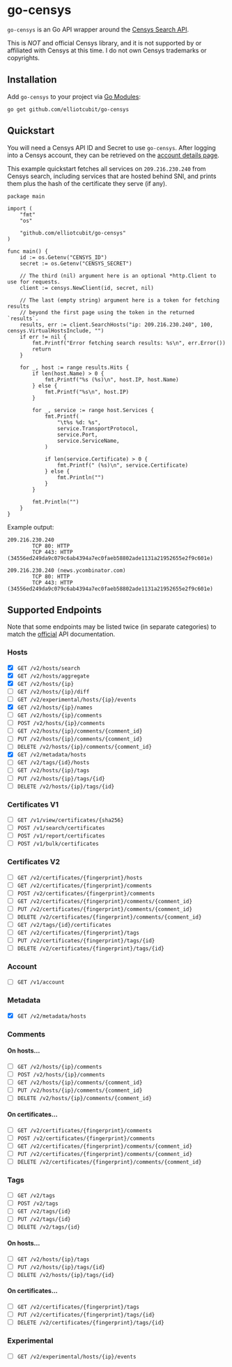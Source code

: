 # go-censys

`go-censys` is an Go API wrapper around the [Censys Search API](https://search.censys.io/api).

This is *_NOT_* and official Censys library, and it is not supported by or affiliated with Censys at this time. I do not own Censys trademarks or copyrights.

## Installation

Add `go-censys` to your project via [Go Modules](https://go.dev/ref/mod):

```
go get github.com/elliotcubit/go-censys
```

## Quickstart

You will need a Censys API ID and Secret to use `go-censys`. After logging into a Censys account, they can be retrieved on the [account details page](https://search.censys.io/account/api).

This example quickstart fetches all services on `209.216.230.240` from Censys search, including services that are hosted behind SNI, and prints them plus the hash of the certificate they serve (if any).

```
package main

import (
	"fmt"
	"os"

	"github.com/elliotcubit/go-censys"
)

func main() {
	id := os.Getenv("CENSYS_ID")
	secret := os.Getenv("CENSYS_SECRET")

	// The third (nil) argument here is an optional *http.Client to use for requests.
	client := censys.NewClient(id, secret, nil)

	// The last (empty string) argument here is a token for fetching results
	// beyond the first page using the token in the returned `results`.
	results, err := client.SearchHosts("ip: 209.216.230.240", 100, censys.VirtualHostsInclude, "")
	if err != nil {
		fmt.Printf("Error fetching search results: %s\n", err.Error())
		return
	}

	for _, host := range results.Hits {
		if len(host.Name) > 0 {
			fmt.Printf("%s (%s)\n", host.IP, host.Name)
		} else {
			fmt.Printf("%s\n", host.IP)
		}

		for _, service := range host.Services {
			fmt.Printf(
				"\t%s %d: %s",
				service.TransportProtocol,
				service.Port,
				service.ServiceName,
			)

			if len(service.Certificate) > 0 {
				fmt.Printf(" (%s)\n", service.Certificate)
			} else {
				fmt.Println("")
			}
		}

		fmt.Println("")
	}
}
```

Example output:

```
209.216.230.240
        TCP 80: HTTP
        TCP 443: HTTP (34556ed249da9c079c6ab4394a7ec0faeb58802ade1131a21952655e2f9c601e)

209.216.230.240 (news.ycombinator.com)
        TCP 80: HTTP
        TCP 443: HTTP (34556ed249da9c079c6ab4394a7ec0faeb58802ade1131a21952655e2f9c601e)
```

## Supported Endpoints

Note that some endpoints may be listed twice (in separate categories) to match the [official](https://search.censys.io/api) API documentation.

### Hosts

- [x] `GET /v2/hosts/search`
- [x] `GET /v2/hosts/aggregate`
- [x] `GET /v2/hosts/{ip}`
- [ ] `GET /v2/hosts/{ip}/diff`
- [ ] `GET /v2/experimental/hosts/{ip}/events`
- [x] `GET /v2/hosts/{ip}/names`
- [ ] `GET /v2/hosts/{ip}/comments`
- [ ] `POST /v2/hosts/{ip}/comments`
- [ ] `GET /v2/hosts/{ip}/comments/{comment_id}`
- [ ] `PUT /v2/hosts/{ip}/comments/{comment_id}`
- [ ] `DELETE /v2/hosts/{ip}/comments/{comment_id}`
- [x] `GET /v2/metadata/hosts`
- [ ] `GET /v2/tags/{id}/hosts`
- [ ] `GET /v2/hosts/{ip}/tags`
- [ ] `PUT /v2/hosts/{ip}/tags/{id}`
- [ ] `DELETE /v2/hosts/{ip}/tags/{id}`

### Certificates V1

- [ ] `GET /v1/view/certificates/{sha256}`
- [ ] `POST /v1/search/certificates`
- [ ] `POST /v1/report/certificates`
- [ ] `POST /v1/bulk/certificates`

### Certificates V2

- [ ] `GET /v2/certificates/{fingerprint}/hosts`
- [ ] `GET /v2/certificates/{fingerprint}/comments`
- [ ] `POST /v2/certificates/{fingerprint}/comments`
- [ ] `GET /v2/certificates/{fingerprint}/comments/{comment_id}`
- [ ] `PUT /v2/certificates/{fingerprint}/comments/{comment_id}`
- [ ] `DELETE /v2/certificates/{fingerprint}/comments/{comment_id}`
- [ ] `GET /v2/tags/{id}/certificates`
- [ ] `GET /v2/certificates/{fingerprint}/tags`
- [ ] `PUT /v2/certificates/{fingerprint}/tags/{id}`
- [ ] `DELETE /v2/certificates/{fingerprint}/tags/{id}`

### Account

- [ ] `GET /v1/account`

### Metadata

- [x] `GET /v2/metadata/hosts`

### Comments

#### On hosts...
- [ ] `GET /v2/hosts/{ip}/comments`
- [ ] `POST /v2/hosts/{ip}/comments`
- [ ] `GET /v2/hosts/{ip}/comments/{comment_id}`
- [ ] `PUT /v2/hosts/{ip}/comments/{comment_id}`
- [ ] `DELETE /v2/hosts/{ip}/comments/{comment_id}`

#### On certificates...
- [ ] `GET /v2/certificates/{fingerprint}/comments`
- [ ] `POST /v2/certificates/{fingerprint}/comments`
- [ ] `GET /v2/certificates/{fingerprint}/comments/{comment_id}`
- [ ] `PUT /v2/certificates/{fingerprint}/comments/{comment_id}`
- [ ] `DELETE /v2/certificates/{fingerprint}/comments/{comment_id}`

### Tags

- [ ] `GET /v2/tags`
- [ ] `POST /v2/tags`
- [ ] `GET /v2/tags/{id}`
- [ ] `PUT /v2/tags/{id}`
- [ ] `DELETE /v2/tags/{id}`

#### On hosts...
- [ ] `GET /v2/hosts/{ip}/tags`
- [ ] `PUT /v2/hosts/{ip}/tags/{id}`
- [ ] `DELETE /v2/hosts/{ip}/tags/{id}`

#### On certificates...

- [ ] `GET /v2/certificates/{fingerprint}/tags`
- [ ] `PUT /v2/certificates/{fingerprint}/tags/{id}`
- [ ] `DELETE /v2/certificates/{fingerprint}/tags/{id}`

### Experimental

- [ ] `GET /v2/experimental/hosts/{ip}/events`